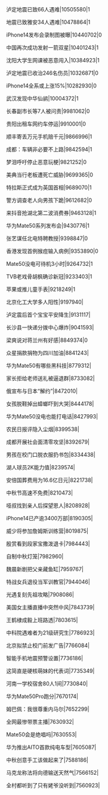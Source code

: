 泸定地震已致66人遇难|10505580|1

地震已致雅安34人遇难|10478864|1

iPhone14发布会录制图被曝|10440702|0

中国再次成功发射一箭双星|10401243|1

沈阳大学生网课被恶意闯入|10384923|1

泸定地震已收治246名伤员|10326871|0

iPhone14全系或上涨15%|10282930|0

武汉发现中华仙鹟|10004372|1

长春副市长等7人被问责|9981062|0

贵阳出租车网约车停运|9910001|0

顺丰寄丢万元手机赔千元|9866996|1

成都：车辆非必要不上路|9842594|1

梦泪呼吁停止恶意玩梗|9821252|0

美典当行老板遭死亡威胁|9699365|0

特拉斯正式成为英国首相|9689070|1

警方调查老人向男孩下跪|9612682|0

来抖音抢湖北第二波消费券|9463128|1

华为Mate50系列发布会|9430776|1

张艺谋任北电特聘教授|9398847|0

香港发现首例猴痘输入病例|9353890|0

Mate50没电可待机3小时|9264732|1

TVB老戏骨胡枫确诊新冠|9233403|1

苹果或推儿童手表|9218249|1

北京化工大学多人阳性|9197940|

泸定震后首个宝宝平安降生|9131117|

长沙县一快递分拨中心爆炸|9041593|

梁爽说对蒋兰州有好感|8849374|0

众星捐款捐物为四川加油|8841243|

华为Mate50有哪些黑科技|8779312|

家长拒给老师送礼被逼退群|8733082|

俄宣布与日本“解约”|8472010|

女孩脱鞋掉出蟑螂吓到大哭|8444178|

华为Mate50没电也能打电话|8427993|

农民日报评隐入尘烟|8399538|

成都开展社会面清零攻坚|8392679|

男孩在校门口脱衣服扔书包|8334438|

湖人球员2K能力值|8239574|

安倍国葬费用为16.6亿日元|8221738|

中秋节高速不免费|8210473|

哑叔找到亲人后探望恩人|8208928|

iPhone14已产逾3400万部|8190305|

威少将参加詹姆斯训练营|8019875|

殷赏看到段家宝撒泼退卡|7984443|

自制中秋灯笼|7982960|

魏晨新剧把父亲藏鱼缸|7959767|

特战女兵退役当军训教官|7944046|

光遇复刻先祖攻略|7908086|

美国女主播直播中突然中风|7843739|

王鹤棣成毅上班路透|7803615|

中科院遇难者为21级研究生|7786923|

北京拟禁止校门前发广告|7766084|

智能手机地震预警设置|7736186|

这简直是硬核萌妹的代表词|7735349|

河南一学校宿舍80人1间|7730840|

华为Mate50Pro跑分|7670174|

姆巴佩：我很尊重内马尔|7652299|

全网最惨带票主播|7630932|

Mate50会是绝唱吗|7630553|

华为推出AITO首款纯电车型|7605087|

中秋创意手工该做起来了|7588186|

马克龙称法将向德输送天然气|7566152|

全村都听到了只有姥爷没听到|7560923|

